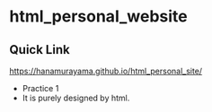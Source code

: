 # html_personal_website
## Quick Link
https://hanamurayama.github.io/html_personal_site/
* Practice 1
* It is purely designed by html.
